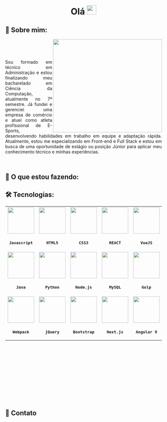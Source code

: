 <h1 align='center'>Olá <img src="https://raw.githubusercontent.com/kaueMarques/kaueMarques/master/hi.gif" height="30px"></h1>

<h2 align='left'>💫 Sobre mim:</h2>

<a href="https://github.com/giovanibaldan/github-readme-stats">
  <!--<img align="right" width='350px' height='300px' src="https://github-readme-stats.vercel.app/api/top-langs/?username=giovanibaldan&layout=donut-vertical&theme=dark" />-->
  <img align="right" width='350px' height='300px' src="https://github-readme-stats.vercel.app/api/top-langs/?username=giovanibaldan&layout=compact&theme=dark" />
</a>

<br>
<br> <br>

<p align='justify'>
     Sou formado em técnico em Administração e estou finalizando meu bacharelado em Ciência da Computação, atualmente no 7º semestre. Já fundei e gerenciei uma empresa de comércio e atuei como atleta profissional de E-Sports, desenvolvendo habilidades em trabalho em equipe e adaptação rápida. Atualmente, estou me especializando em Front-end e Full Stack e estou em busca de uma oportunidade de estágio ou posição Júnior para aplicar meu conhecimento técnico e minhas experiências.
</p>

<!--<ul align='left'>
  <li>🤍 Apaixonado por tecnologia, jogos e desenvolvimento de software</li>
  <br>
  <li>🌱 Atualmente no 7º semestre do meu Bacharelado em Ciência da Computação</li>
  <br>
  <li>📫 Já fui empreendedor e atleta profissional de E-Sports</li>
  <br>
  <li>👯 Em busca de uma vaga de estágio ou nível júnior na área de tecnologia</li>
  <br>
  <li>📚 Me aperfeiçoando em Front-end, Javascript e suas tecnologias</li>
  <br>
  <li>🔭 Trabalhando em projetos pessoais e finalizando um curso de Web Moderno Completo</li>
</ul> -->
<br>
<!--
<br> <br>
-->
<h2 align='left'>🚀 O que estou fazendo:</h2>

<h2 align='left'>🛠 Tecnologias:</h2>

<table align="center" height="590px">



  <tr align='center'>
    <td >
      <img src="https://skillicons.dev/icons?i=js" width='85px' />
      <sub>
        <h3><pre><b>Javascript</b></pre></h3>
      </sub>
    </td>
    <td>
      <img src="https://skillicons.dev/icons?i=html" width='85px'/>
      <sub>
        <h3><pre><b>HTML5</b></pre></h3>
      </sub>
    </td>
    <td>
      <img src="https://skillicons.dev/icons?i=css" width='85px'/>
      <sub>
        <h3><pre><b>CSS3</b></pre></h3>
      </sub>
    </td>
    <td>
      <img src="https://skillicons.dev/icons?i=react" width='85px'/>
      <sub>
        <h3><pre><b>REACT</b></pre></h3>
      </sub>
    </td>
    <td>
      <img src="https://skillicons.dev/icons?i=vue" width='85px'/>
      <sub>
        <h3><pre><b>VueJS</b></pre></h3>
      </sub>
    </td>
  </tr>



  <tr align='center'>
    <td>
      <img src="https://skillicons.dev/icons?i=java" width='85px'/>
      <sub>
        <h3><pre><b>Java</b></pre></h3>
      </sub>
    </td>
    <td>
      <img src="https://skillicons.dev/icons?i=python" width='85px'/>
      <sub>
        <h3><pre><b>Python</b></pre></h3>
      </sub>
    </td>
    <td>
      <img src="https://skillicons.dev/icons?i=nodejs" width='85px'/>
      <sub>
        <h3><pre><b>Node.js</b></pre></h3>
      </sub>
    </td>
    <td>
      <img src="https://skillicons.dev/icons?i=mysql" width='85px'/>
      <sub>
        <h3><pre><b>MySQL</b></pre></h3>
      </sub>
    </td>
    <td>
      <img src="https://skillicons.dev/icons?i=gulp" width='85px'/>
      <sub>
        <h3><pre><b>Gulp</b></pre></h3>
      </sub>
    </td>
  </tr>



  <tr align='center'>
    <td>
      <img src="https://skillicons.dev/icons?i=webpack" width='85px'/>
      <sub>
        <h3><pre><b>Webpack</b></pre></h3>
      </sub>
    </td>
    <td>
      <img src="https://skillicons.dev/icons?i=jquery" width='85px'/>
      <sub>
        <h3><pre><b>jQuery</b></pre></h3>
      </sub>
    </td>
    <td>
      <img src="https://skillicons.dev/icons?i=bootstrap" width='85px'/>
      <sub>
        <h3><pre><b>Bootstrap</b></pre></h3>
      </sub>
    </td>
    <td>
      <img src="https://skillicons.dev/icons?i=nextjs" width='85px'/>
      <sub>
        <h3><pre><b>Next.js</b></pre></h3>
      </sub>
    </td>
    <td>
      <img src="https://skillicons.dev/icons?i=angular" width='85px'/>
      <sub>
        <h3><pre><b>Angular 9</b></pre></h3>
      </sub>
    </td>
  </tr>

</table>
<br>
<h2 align='left'>📧 Contato</h2>
